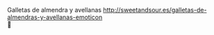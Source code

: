 Galletas de almendra y avellanas	http://sweetandsour.es/galletas-de-almendras-y-avellanas-emoticon	
਍